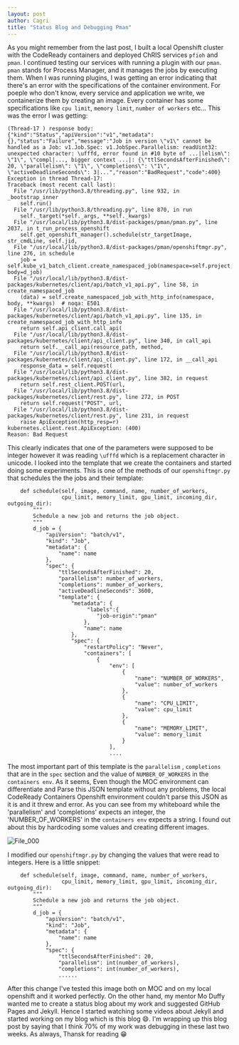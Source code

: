 ```yaml
---
layout: post
author: Cagri
title: "Status Blog and Debugging Pman"
---
```


As you might remember from the last post, I built a local Openshift cluster with the CodeReady containers and deployed ChRIS services `pfioh` and `pman`. I continued testing our services with running a plugin with our `pman`. `pman` stands for Process Manager, and it manages the jobs by executing them. When I was running plugins, I was getting an error indicating that there's an error with the specifications of the container environment. For poeple who don't know, every service and application we write, we containerize them by creating an image. Every container has some specifications like `cpu limit`, `memory limit`, `number of workers` etc... This was the error I was getting:

```
(Thread-17 ) response body: {"kind":"Status","apiVersion":"v1","metadata":{},"status":"Failure","message":"Job in version \"v1\" cannot be handled as a Job: v1.Job.Spec: v1.JobSpec.Parallelism: readUint32: unexpected character: \ufffd, error found in #10 byte of ...|lelism\": \"1\", \"compl|..., bigger context ...|: {\"ttlSecondsAfterFinished\": 20, \"parallelism\": \"1\", \"completions\": \"1\", \"activeDeadlineSeconds\": 3|...","reason":"BadRequest","code":400}
Exception in thread Thread-17:
Traceback (most recent call last):
  File "/usr/lib/python3.8/threading.py", line 932, in _bootstrap_inner
    self.run()
  File "/usr/lib/python3.8/threading.py", line 870, in run
    self._target(*self._args, **self._kwargs)
  File "/usr/local/lib/python3.8/dist-packages/pman/pman.py", line 2037, in t_run_process_openshift
    self.get_openshift_manager().schedule(str_targetImage, str_cmdLine, self.jid,
  File "/usr/local/lib/python3.8/dist-packages/pman/openshiftmgr.py", line 276, in schedule
    job = self.kube_v1_batch_client.create_namespaced_job(namespace=self.project, body=d_job)
  File "/usr/local/lib/python3.8/dist-packages/kubernetes/client/api/batch_v1_api.py", line 58, in create_namespaced_job
    (data) = self.create_namespaced_job_with_http_info(namespace, body, **kwargs)  # noqa: E501
  File "/usr/local/lib/python3.8/dist-packages/kubernetes/client/api/batch_v1_api.py", line 135, in create_namespaced_job_with_http_info
    return self.api_client.call_api(
  File "/usr/local/lib/python3.8/dist-packages/kubernetes/client/api_client.py", line 340, in call_api
    return self.__call_api(resource_path, method,
  File "/usr/local/lib/python3.8/dist-packages/kubernetes/client/api_client.py", line 172, in __call_api
    response_data = self.request(
  File "/usr/local/lib/python3.8/dist-packages/kubernetes/client/api_client.py", line 382, in request
    return self.rest_client.POST(url,
  File "/usr/local/lib/python3.8/dist-packages/kubernetes/client/rest.py", line 272, in POST
    return self.request("POST", url,
  File "/usr/local/lib/python3.8/dist-packages/kubernetes/client/rest.py", line 231, in request
    raise ApiException(http_resp=r)
kubernetes.client.rest.ApiException: (400)
Reason: Bad Request
```

This clearly indicates that one of the parameters were supposed to be integer however it was reading `\ufffd` which is a replacement character in unicode. I looked into the template that we create the containers and started doing some experiments. This is one of the methods of our `openshiftmgr.py` that schedules the the jobs and their template:
```
    def schedule(self, image, command, name, number_of_workers, 
                 cpu_limit, memory_limit, gpu_limit, incoming_dir, outgoing_dir):
        """
        Schedule a new job and returns the job object.
        """
        d_job = {
            "apiVersion": "batch/v1",
            "kind": "Job",
            "metadata": {
                "name": name
            },
            "spec": {
                "ttlSecondsAfterFinished": 20,
                "parallelism": number_of_workers,
                "completions": number_of_workers,
                "activeDeadlineSeconds": 3600,
                "template": {
                    "metadata": {
                         "labels":{
                            "job-origin":"pman"
                        },
                        "name": name
                    },
                    "spec": {
                        "restartPolicy": "Never",
                        "containers": [
                            {
                                "env": [
                                    {
                                        "name": "NUMBER_OF_WORKERS",
                                        "value": number_of_workers
                                    },
                                    {
                                        "name": "CPU_LIMIT",
                                        "value": cpu_limit
                                    },
                                    {
                                        "name": "MEMORY_LIMIT",
                                        "value": memory_limit
                                    }
                                ],
                                ....
```

The most important part of this template is the `parallelism` , `completions` that are in the `spec` section and the value of `NUMBER_OF_WORKERS` in the `containers env`. As it seems, Even though the MOC environment can differentiate and Parse this JSON template without any problems, the local CodeReady Containers Openshift environment couldn't parse this JSON as it is and it threw and error. As you can see from my whiteboard while the 'parallelism' and 'completions' expects an integer, the 'NUMBER_OF_WORKERS' in the `containers env` expects a string. I found out about this by hardcoding some values and creating different images.

![File_000](https://user-images.githubusercontent.com/55101879/112177775-99d07a00-8bcf-11eb-879b-1b55daa46a29.jpeg)

I modified our `openshiftmgr.py` by changing the values that were read to integers. Here is a little snippet:

```
    def schedule(self, image, command, name, number_of_workers, 
                 cpu_limit, memory_limit, gpu_limit, incoming_dir, outgoing_dir):
        """
        Schedule a new job and returns the job object.
        """
        d_job = {
            "apiVersion": "batch/v1",
            "kind": "Job",
            "metadata": {
                "name": name
            },
            "spec": {
                "ttlSecondsAfterFinished": 20,
                "parallelism": int(number_of_workers),
                "completions": int(number_of_workers),
                ......
```

After this change I've tested this image both on MOC and on my local openshift and it worked perfectly. On the other hand, my mentor Mo Duffy wanted me to create a status blog about my work and suggested GitHub Pages and Jekyll. Hence I started watching some videos about Jekyll and started working on my blog which is this blog 😄. I'm wrapping up this blog post by saying that I think 70% of my work was debugging in these last two weeks. As always, Thansk for reading 😁
